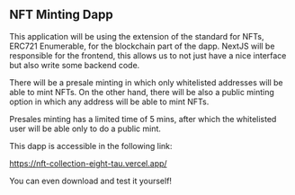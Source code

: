 ## NFT Minting Dapp

This application will be using the extension of the standard for NFTs, ERC721 Enumerable, for the blockchain part of the dapp. NextJS will be responsible for the frontend, this allows us to not just have a nice interface but also write some backend code.

There will be a presale minting in which only whitelisted addresses will be able to mint NFTs. On the other hand, there will be also a public minting option in which any address will be able to mint NFTs.

Presales minting has a limited time of 5 mins, after which the whitelisted user will be able only to do a public mint.

This dapp is accessible in the following link:

https://nft-collection-eight-tau.vercel.app/

You can even download and test it yourself!
